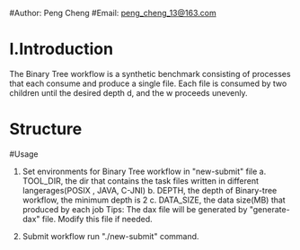 #Author: Peng Cheng
#Email: peng_cheng_13@163.com


# I.Introduction
The Binary Tree workflow is a synthetic benchmark consisting of processes that each consume and produce a single file. 
Each file is consumed by two children until the desired depth d, and the w proceeds unevenly.

# Structure


#Usage
1. Set environments for Binary Tree workflow in "new-submit" file
    a. TOOL_DIR, the dir that contains the task files written in different langerages(POSIX , JAVA, C-JNI)
    b. DEPTH, the depth of Binary-tree workflow, the minimum depth is 2
    c. DATA_SIZE, the data size(MB) that produced by each job
    Tips: The dax file will be generated by "generate-dax" file. Modify this file if needed.

2. Submit workflow
    run "./new-submit" command. 

